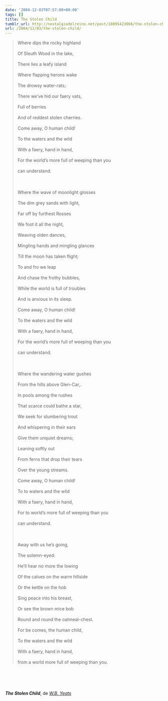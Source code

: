 ```yaml
---
date: '2004-12-03T07:57:00+00:00'
tags: []
title: The Stolen Child
tumblr_url: http://nostalgiadelreino.net/post/18895423066/the-stolen-child
url: /2004/12/03/the-stolen-child/
---
```


<p><span style="font-style:italic;"><blockquote>Where dips the rocky highland<br/><br/>Of Sleuth Wood in the lake,<br/><br/>There lies a leafy island<br/><br/>Where flapping herons wake<br/><br/>The drowsy water-rats;<br/><br/>There we&rsquo;ve hid our faery vats,<br/><br/>Full of berries<br/><br/>And of reddest stolen cherries.<br/><br/>Come away, O human child!<br/><br/>To the waters and the wild<br/><br/>With a faery, hand in hand,<br/><br/>For the world&rsquo;s more full of weeping than you<br/><br/>can understand. <br/><br/><br/><br/>Where the wave of moonlight glosses<br/><br/>The dim grey sands with light,<br/><br/>Far off by furthest Rosses<br/><br/>We foot it all the night,<br/><br/>Weaving olden dances,<br/><br/>Mingling hands and mingling glances<br/><br/>Till the moon has taken flight;<br/><br/>To and fro we leap<br/><br/>And chase the frothy bubbles,<br/><br/>While the world is full of troubles<br/><br/>And is anxious in its sleep.<br/><br/>Come away, O human child!<br/><br/>To the waters and the wild<br/><br/>With a faery, hand in hand,<br/><br/>For the world&rsquo;s more full of weeping than you<br/><br/>can understand.<br/><br/><br/><br/>Where the wandering water gushes<br/><br/>From the hills above Glen-Car,.<br/><br/>In pools among the rushes<br/><br/>That scarce could bathe a star,<br/><br/>We seek for slumbering trout<br/><br/>And whispering in their ears<br/><br/>Give them unquiet dreams;<br/><br/>Leaning softly out<br/><br/>From ferns that drop their tears<br/><br/>Over the young streams.<br/><br/>Come away, O human child!<br/><br/>To to waters and the wild<br/><br/>With a faery, hand in hand,<br/><br/>For to world&rsquo;s more full of weeping than you<br/><br/>can understand. <br/><br/><br/><br/>Away with us he&rsquo;s going,<br/><br/>The solemn-eyed:<br/><br/>He&rsquo;ll hear no more the lowing<br/><br/>Of the calves on the warm hillside<br/><br/>Or the kettle on the hob<br/><br/>Sing peace into his breast,<br/><br/>Or see the brown mice bob<br/><br/>Round and round the oatmeal-chest.<br/><br/>For be comes, the human child,<br/><br/>To the waters and the wild<br/><br/>With a faery, hand in hand,<br/><br/>from a world more full of weeping than you.</blockquote></span><br/><br/><br/><br/><em><strong>The Stolen Child</strong></em>, de <em><a href="http://en.wikipedia.org/wiki/Yeats">W.B. Yeats</a></em></p><div class="blogger-post-footer"><img width="1" height="1" src="https://blogger.googleusercontent.com/tracker/1180118427259117074-5167653196065076817?l=nostalgiadelreino.blogspot.com" alt=""/></div>